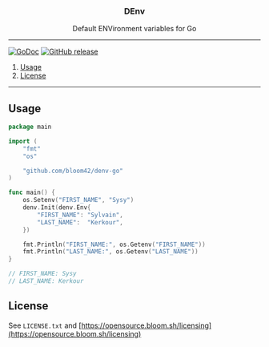 <p align="center">
  <h3 align="center">DEnv</h3>
  <p align="center">Default ENVironment variables for Go</p>
</p>

--------

[![GoDoc](https://godoc.org/github.com/bloom42/denv-go?status.svg)](https://godoc.org/github.com/bloom42/denv-go)
[![GitHub release](https://img.shields.io/github/release/bloom42/denv-go.svg)](https://github.com/bloom42/denv-go/releases/latest)

1. [Usage](#usage)
2. [License](#license)

-------------------

## Usage

```go
package main

import (
	"fmt"
	"os"

	"github.com/bloom42/denv-go"
)

func main() {
	os.Setenv("FIRST_NAME", "Sysy")
	denv.Init(denv.Env{
		"FIRST_NAME": "Sylvain",
		"LAST_NAME":  "Kerkour",
	})

	fmt.Println("FIRST_NAME:", os.Getenv("FIRST_NAME"))
	fmt.Println("LAST_NAME:", os.Getenv("LAST_NAME"))
}

// FIRST_NAME: Sysy
// LAST_NAME: Kerkour
```

## License

See `LICENSE.txt` and [https://opensource.bloom.sh/licensing](https://opensource.bloom.sh/licensing)

